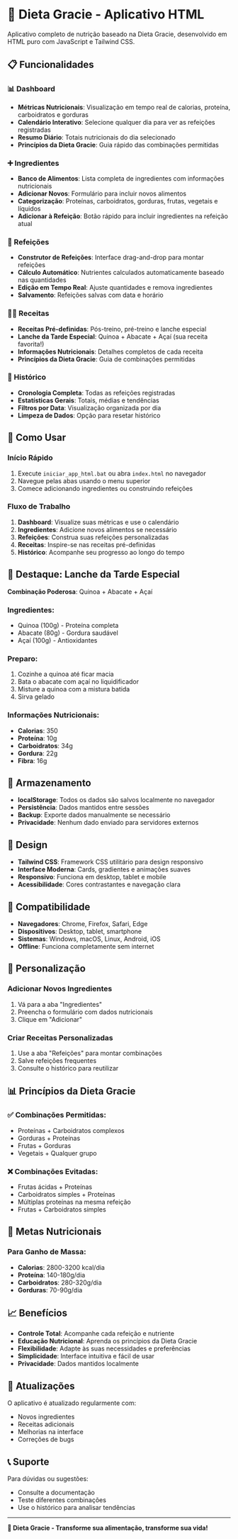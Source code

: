 # 🥋 Dieta Gracie - Aplicativo HTML

Aplicativo completo de nutrição baseado na Dieta Gracie, desenvolvido em HTML puro com JavaScript e Tailwind CSS.

## 📋 Funcionalidades

### 📊 Dashboard
- **Métricas Nutricionais**: Visualização em tempo real de calorias, proteína, carboidratos e gorduras
- **Calendário Interativo**: Selecione qualquer dia para ver as refeições registradas
- **Resumo Diário**: Totais nutricionais do dia selecionado
- **Princípios da Dieta Gracie**: Guia rápido das combinações permitidas

### ➕ Ingredientes
- **Banco de Alimentos**: Lista completa de ingredientes com informações nutricionais
- **Adicionar Novos**: Formulário para incluir novos alimentos
- **Categorização**: Proteínas, carboidratos, gorduras, frutas, vegetais e líquidos
- **Adicionar à Refeição**: Botão rápido para incluir ingredientes na refeição atual

### 🎯 Refeições
- **Construtor de Refeições**: Interface drag-and-drop para montar refeições
- **Cálculo Automático**: Nutrientes calculados automaticamente baseado nas quantidades
- **Edição em Tempo Real**: Ajuste quantidades e remova ingredientes
- **Salvamento**: Refeições salvas com data e horário

### 👨‍🍳 Receitas
- **Receitas Pré-definidas**: Pós-treino, pré-treino e lanche especial
- **Lanche da Tarde Especial**: Quinoa + Abacate + Açaí (sua receita favorita!)
- **Informações Nutricionais**: Detalhes completos de cada receita
- **Princípios da Dieta Gracie**: Guia de combinações permitidas

### 📅 Histórico
- **Cronologia Completa**: Todas as refeições registradas
- **Estatísticas Gerais**: Totais, médias e tendências
- **Filtros por Data**: Visualização organizada por dia
- **Limpeza de Dados**: Opção para resetar histórico

## 🚀 Como Usar

### Início Rápido
1. Execute `iniciar_app_html.bat` ou abra `index.html` no navegador
2. Navegue pelas abas usando o menu superior
3. Comece adicionando ingredientes ou construindo refeições

### Fluxo de Trabalho
1. **Dashboard**: Visualize suas métricas e use o calendário
2. **Ingredientes**: Adicione novos alimentos se necessário
3. **Refeições**: Construa suas refeições personalizadas
4. **Receitas**: Inspire-se nas receitas pré-definidas
5. **Histórico**: Acompanhe seu progresso ao longo do tempo

## 🎯 Destaque: Lanche da Tarde Especial

**Combinação Poderosa**: Quinoa + Abacate + Açaí

### Ingredientes:
- Quinoa (100g) - Proteína completa
- Abacate (80g) - Gordura saudável  
- Açaí (100g) - Antioxidantes

### Preparo:
1. Cozinhe a quinoa até ficar macia
2. Bata o abacate com açaí no liquidificador
3. Misture a quinoa com a mistura batida
4. Sirva gelado

### Informações Nutricionais:
- **Calorias**: 350
- **Proteína**: 10g
- **Carboidratos**: 34g
- **Gordura**: 22g
- **Fibra**: 16g

## 💾 Armazenamento

- **localStorage**: Todos os dados são salvos localmente no navegador
- **Persistência**: Dados mantidos entre sessões
- **Backup**: Exporte dados manualmente se necessário
- **Privacidade**: Nenhum dado enviado para servidores externos

## 🎨 Design

- **Tailwind CSS**: Framework CSS utilitário para design responsivo
- **Interface Moderna**: Cards, gradientes e animações suaves
- **Responsivo**: Funciona em desktop, tablet e mobile
- **Acessibilidade**: Cores contrastantes e navegação clara

## 📱 Compatibilidade

- **Navegadores**: Chrome, Firefox, Safari, Edge
- **Dispositivos**: Desktop, tablet, smartphone
- **Sistemas**: Windows, macOS, Linux, Android, iOS
- **Offline**: Funciona completamente sem internet

## 🔧 Personalização

### Adicionar Novos Ingredientes
1. Vá para a aba "Ingredientes"
2. Preencha o formulário com dados nutricionais
3. Clique em "Adicionar"

### Criar Receitas Personalizadas
1. Use a aba "Refeições" para montar combinações
2. Salve refeições frequentes
3. Consulte o histórico para reutilizar

## 📊 Princípios da Dieta Gracie

### ✅ Combinações Permitidas:
- Proteínas + Carboidratos complexos
- Gorduras + Proteínas
- Frutas + Gorduras
- Vegetais + Qualquer grupo

### ❌ Combinações Evitadas:
- Frutas ácidas + Proteínas
- Carboidratos simples + Proteínas
- Múltiplas proteínas na mesma refeição
- Frutas + Carboidratos simples

## 🎯 Metas Nutricionais

### Para Ganho de Massa:
- **Calorias**: 2800-3200 kcal/dia
- **Proteína**: 140-180g/dia
- **Carboidratos**: 280-320g/dia
- **Gorduras**: 70-90g/dia

## 📈 Benefícios

- **Controle Total**: Acompanhe cada refeição e nutriente
- **Educação Nutricional**: Aprenda os princípios da Dieta Gracie
- **Flexibilidade**: Adapte às suas necessidades e preferências
- **Simplicidade**: Interface intuitiva e fácil de usar
- **Privacidade**: Dados mantidos localmente

## 🔄 Atualizações

O aplicativo é atualizado regularmente com:
- Novos ingredientes
- Receitas adicionais
- Melhorias na interface
- Correções de bugs

## 📞 Suporte

Para dúvidas ou sugestões:
- Consulte a documentação
- Teste diferentes combinações
- Use o histórico para analisar tendências

---

**🥋 Dieta Gracie - Transforme sua alimentação, transforme sua vida!**
